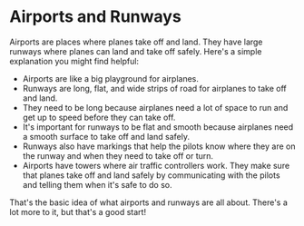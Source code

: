 # Airports and Runways

Airports are places where planes take off and land. They have large runways where planes can land and take off safely. Here's a simple explanation you might find helpful:

* Airports are like a big playground for airplanes.
* Runways are long, flat, and wide strips of road for airplanes to take off and land.
* They need to be long because airplanes need a lot of space to run and get up to speed before they can take off.
* It's important for runways to be flat and smooth because airplanes need a smooth surface to take off and land safely.
* Runways also have markings that help the pilots know where they are on the runway and when they need to take off or turn.
* Airports have towers where air traffic controllers work. They make sure that planes take off and land safely by communicating with the pilots and telling them when it's safe to do so.

That's the basic idea of what airports and runways are all about. There's a lot more to it, but that's a good start!
